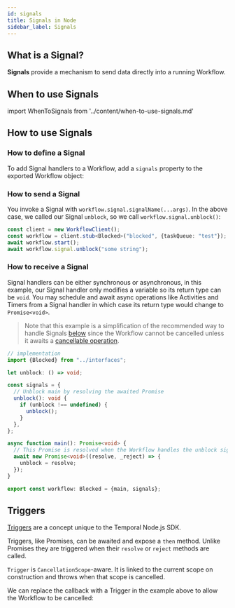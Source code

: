 ```yaml
---
id: signals
title: Signals in Node
sidebar_label: Signals
---
```


## What is a Signal?

**Signals** provide a mechanism to send data directly into a running Workflow.

## When to use Signals

import WhenToSignals from '../content/when-to-use-signals.md'

<WhenToSignals />

## How to use Signals

### How to define a Signal

To add Signal handlers to a Workflow, add a `signals` property to the exported Workflow object:

<!--SNIPSTART nodejs-blocked-interface-->
<!--SNIPEND-->

### How to send a Signal

You invoke a Signal with `workflow.signal.signalName(...args)`. In the above case, we called our Signal `unblock`, so we call `workflow.signal.unblock()`:

<!-- prettier-ignore -->
```ts
const client = new WorkflowClient();
const workflow = client.stub<Blocked>("blocked", {taskQueue: "test"});
await workflow.start();
await workflow.signal.unblock("some string");
```

### How to receive a Signal

Signal handlers can be either synchronous or asynchronous, in this example, our Signal handler only modifies a variable so its return type can be `void`. You may schedule and await async operations like Activities and Timers from a Signal handler in which case its return type would change to `Promise<void>`.

> Note that this example is a simplification of the recommended way to handle Signals [below](#triggers) since the Workflow cannot be cancelled unless it awaits a [cancellable operation](/docs/node/cancellation-scopes).

<!-- prettier-ignore -->
```ts
// implementation
import {Blocked} from "../interfaces";

let unblock: () => void;

const signals = {
  // Unblock main by resolving the awaited Promise
  unblock(): void {
    if (unblock !== undefined) {
      unblock();
    }
  },
};

async function main(): Promise<void> {
  // This Promise is resolved when the Workflow handles the unblock signal.
  await new Promise<void>((resolve, _reject) => {
    unblock = resolve;
  });
}

export const workflow: Blocked = {main, signals};
```

## Triggers

[Triggers](https://nodejs.temporal.io/api/classes/workflow.trigger) are a concept unique to the Temporal Node.js SDK.

Triggers, like Promises, can be awaited and expose a `then` method. Unlike Promises they are triggered when their `resolve` or `reject` methods are called.

`Trigger` is `CancellationScope`-aware. It is linked to the current scope on construction and throws when that scope is cancelled.

We can replace the callback with a Trigger in the example above to allow the Workflow to be cancelled:

<!--SNIPSTART nodejs-blocked-workflow-->
<!--SNIPEND-->
